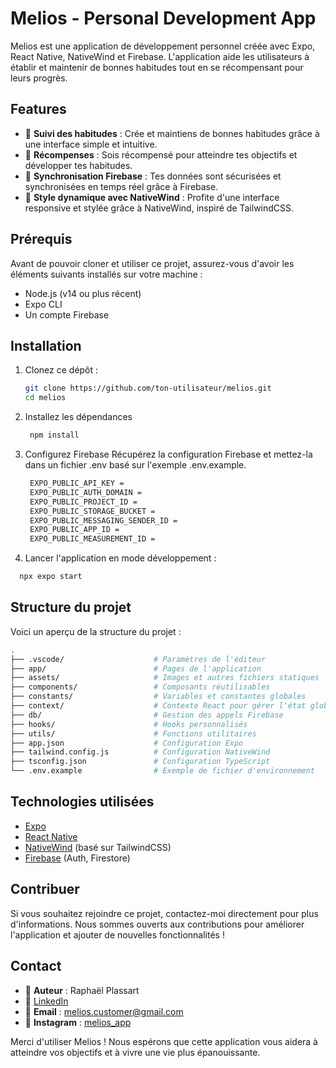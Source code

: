 # Melios - Personal Development App

Melios est une application de développement personnel créée avec Expo, React Native, NativeWind et Firebase. L'application aide les utilisateurs à établir et maintenir de bonnes habitudes tout en se récompensant pour leurs progrès.

## Features

- 📅 **Suivi des habitudes** : Crée et maintiens de bonnes habitudes grâce à une interface simple et intuitive.
- 🎁 **Récompenses** : Sois récompensé pour atteindre tes objectifs et développer tes habitudes.
- 🔄 **Synchronisation Firebase** : Tes données sont sécurisées et synchronisées en temps réel grâce à Firebase.
- 🎨 **Style dynamique avec NativeWind** : Profite d'une interface responsive et stylée grâce à NativeWind, inspiré de TailwindCSS.

## Prérequis

Avant de pouvoir cloner et utiliser ce projet, assurez-vous d'avoir les éléments suivants installés sur votre machine :

- Node.js (v14 ou plus récent)
- Expo CLI
- Un compte Firebase

## Installation

1. Clonez ce dépôt :

   ```bash
   git clone https://github.com/ton-utilisateur/melios.git
   cd melios
   ```

2. Installez les dépendances

   ```bash
    npm install
   ```

3. Configurez Firebase
Récupérez la configuration Firebase et mettez-la dans un fichier .env basé sur l'exemple .env.example.
   ```bash
    EXPO_PUBLIC_API_KEY = 
    EXPO_PUBLIC_AUTH_DOMAIN =
    EXPO_PUBLIC_PROJECT_ID =
    EXPO_PUBLIC_STORAGE_BUCKET = 
    EXPO_PUBLIC_MESSAGING_SENDER_ID = 
    EXPO_PUBLIC_APP_ID = 
    EXPO_PUBLIC_MEASUREMENT_ID =
   ```

5. Lancer l'application en mode développement :

  ```bash
    npx expo start
  ```

## Structure du projet

Voici un aperçu de la structure du projet :
  ```bash
.
├── .vscode/                    # Paramètres de l'éditeur
├── app/                        # Pages de l'application
├── assets/                     # Images et autres fichiers statiques
├── components/                 # Composants réutilisables
├── constants/                  # Variables et constantes globales
├── context/                    # Contexte React pour gérer l'état global
├── db/                         # Gestion des appels Firebase
├── hooks/                      # Hooks personnalisés
├── utils/                      # Fonctions utilitaires
├── app.json                    # Configuration Expo
├── tailwind.config.js          # Configuration NativeWind
├── tsconfig.json               # Configuration TypeScript
└── .env.example                # Exemple de fichier d'environnement
  ```

## Technologies utilisées

- [Expo](https://expo.dev/)
- [React Native](https://reactnative.dev/)
- [NativeWind](https://www.nativewind.dev/) (basé sur TailwindCSS)
- [Firebase](https://firebase.google.com/) (Auth, Firestore)

## Contribuer

Si vous souhaitez rejoindre ce projet, contactez-moi directement pour plus d'informations. Nous sommes ouverts aux contributions pour améliorer l'application et ajouter de nouvelles fonctionnalités !

## Contact
- 👤 **Auteur** : Raphaël Plassart
- 🔗 [LinkedIn](https://www.linkedin.com/company/melios-app/posts/?feedView=all)
- 📧 **Email** : [melios.customer@gmail.com](mailto:melios.customer@gmail.com)
- 📸 **Instagram** : [melios_app](https://www.instagram.com/melios_app)


Merci d'utiliser Melios ! Nous espérons que cette application vous aidera à atteindre vos objectifs et à vivre une vie plus épanouissante.
